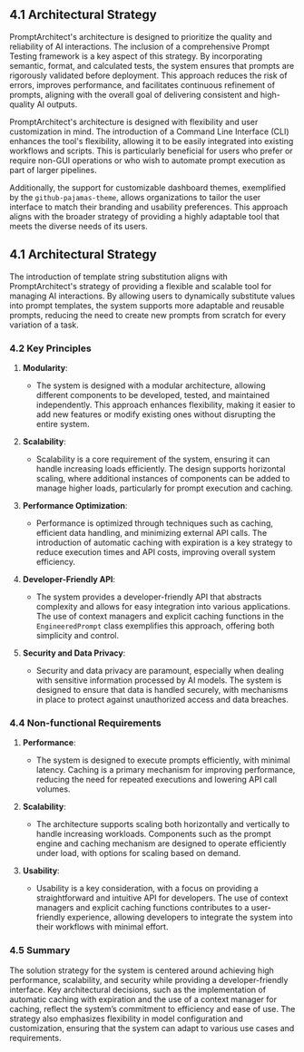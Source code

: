 ## 4.1 Architectural Strategy

PromptArchitect's architecture is designed to prioritize the quality and reliability of AI interactions. The inclusion of a comprehensive Prompt Testing framework is a key aspect of this strategy. By incorporating semantic, format, and calculated tests, the system ensures that prompts are rigorously validated before deployment. This approach reduces the risk of errors, improves performance, and facilitates continuous refinement of prompts, aligning with the overall goal of delivering consistent and high-quality AI outputs.

PromptArchitect's architecture is designed with flexibility and user customization in mind. The introduction of a Command Line Interface (CLI) enhances the tool's flexibility, allowing it to be easily integrated into existing workflows and scripts. This is particularly beneficial for users who prefer or require non-GUI operations or who wish to automate prompt execution as part of larger pipelines.

Additionally, the support for customizable dashboard themes, exemplified by the `github-pajamas-theme`, allows organizations to tailor the user interface to match their branding and usability preferences. This approach aligns with the broader strategy of providing a highly adaptable tool that meets the diverse needs of its users.

## 4.1 Architectural Strategy

The introduction of template string substitution aligns with PromptArchitect's strategy of providing a flexible and scalable tool for managing AI interactions. By allowing users to dynamically substitute values into prompt templates, the system supports more adaptable and reusable prompts, reducing the need to create new prompts from scratch for every variation of a task.

### 4.2 Key Principles

1. **Modularity**:
   - The system is designed with a modular architecture, allowing different components to be developed, tested, and maintained independently. This approach enhances flexibility, making it easier to add new features or modify existing ones without disrupting the entire system.

2. **Scalability**:
   - Scalability is a core requirement of the system, ensuring it can handle increasing loads efficiently. The design supports horizontal scaling, where additional instances of components can be added to manage higher loads, particularly for prompt execution and caching.

3. **Performance Optimization**:
   - Performance is optimized through techniques such as caching, efficient data handling, and minimizing external API calls. The introduction of automatic caching with expiration is a key strategy to reduce execution times and API costs, improving overall system efficiency.

4. **Developer-Friendly API**:
   - The system provides a developer-friendly API that abstracts complexity and allows for easy integration into various applications. The use of context managers and explicit caching functions in the `EngineeredPrompt` class exemplifies this approach, offering both simplicity and control.

5. **Security and Data Privacy**:
   - Security and data privacy are paramount, especially when dealing with sensitive information processed by AI models. The system is designed to ensure that data is handled securely, with mechanisms in place to protect against unauthorized access and data breaches.

### 4.4 Non-functional Requirements

1. **Performance**:
   - The system is designed to execute prompts efficiently, with minimal latency. Caching is a primary mechanism for improving performance, reducing the need for repeated executions and lowering API call volumes.

2. **Scalability**:
   - The architecture supports scaling both horizontally and vertically to handle increasing workloads. Components such as the prompt engine and caching mechanism are designed to operate efficiently under load, with options for scaling based on demand.

3. **Usability**:
   - Usability is a key consideration, with a focus on providing a straightforward and intuitive API for developers. The use of context managers and explicit caching functions contributes to a user-friendly experience, allowing developers to integrate the system into their workflows with minimal effort.

### 4.5 Summary

The solution strategy for the system is centered around achieving high performance, scalability, and security while providing a developer-friendly interface. Key architectural decisions, such as the implementation of automatic caching with expiration and the use of a context manager for caching, reflect the system’s commitment to efficiency and ease of use. The strategy also emphasizes flexibility in model configuration and customization, ensuring that the system can adapt to various use cases and requirements.
